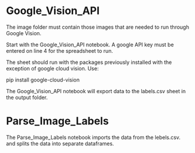 # Google_Vision_API

The image folder must contain those images that are needed to run through Google Vision.

Start with the Google_Vision_API notebook.  A google API key must be entered on line 4 for the spreadsheet to run.

The sheet should run with the packages previously installed with the exception of google cloud vision. Use:

pip install google-cloud-vision

The Google_Vision_API notebook will export data to the labels.csv sheet in the output folder.  

# Parse_Image_Labels

The Parse_Image_Labels notebook imports the data from the lebels.csv. and splits the data into separate dataframes.
